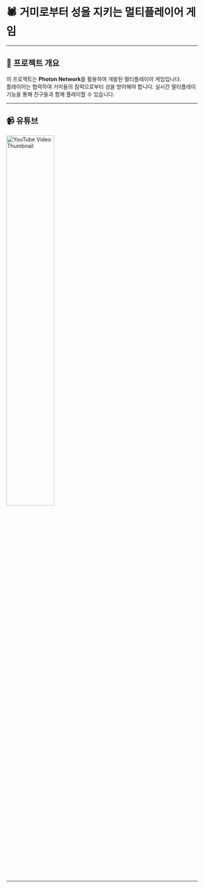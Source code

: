 # 🕷️ 거미로부터 성을 지키는 멀티플레이어 게임
---

## 🌟 프로젝트 개요

이 프로젝트는 **Photon Network**를 활용하여 개발된 멀티플레이어 게임입니다.  
플레이어는 협력하여 거미들의 침략으로부터 성을 방어해야 합니다. 
실시간 멀티플레이 기능을 통해 친구들과 함께 플레이할 수 있습니다.

---

## 📹 유튜브

<div>
  <a href="https://www.youtube.com/watch?v=XHuLx_rs70Y" target="_blank">
    <img src="https://img.youtube.com/vi/XHuLx_rs70Y/0.jpg" alt="YouTube Video Thumbnail" style="width: 50%; max-width: 300px; height: auto;">
  </a>
</div>


---
